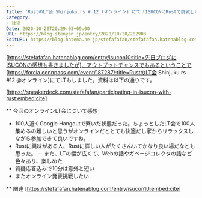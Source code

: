 ```yaml
---
Title: 'RustのLT会 Shinjuku.rs # 12 (オンライン) にて「ISUCONにRustで挑戦した話」というLTをした #shinjukurs'
Category:
- 技術
Date: 2020-10-20T20:29:03+09:00
URL: https://blog.stenyan.jp/entry/2020/10/20/202903
EditURL: https://blog.hatena.ne.jp/stefafafan/stefafafan.hatenablog.com/atom/entry/26006613643081567
---
```


[https://stefafafan.hatenablog.com/entry/isucon10:title=先日ブログにISUCONの感想も書きましたが]、アウトプットチャンスでもあるということで[https://forcia.connpass.com/event/187287/:title=RustのLT会 Shinjuku.rs #12 @オンライン]にてLTもしました。資料は以下の通りです。

[https://speakerdeck.com/stefafafan/participating-in-isucon-with-rust:embed:cite]

** 今回のオンラインLT会について感想
- 100人近くGoogle Hangoutで繋いだ状態だった。ちょっとしたLT会で100人集めるの難しいと思うがオンラインだととても快適だし家からリラックスしながら参加できて良いですね。
- Rustに興味がある人、Rustに詳しい人がたくさんいてかなり良い場だなとも思った。
-- また、LTの幅が広くて、Webの話やガベージコレクタの話など色々あり、楽しめた
- 質疑応答込みで10分は意外と短い
- またオンライン発表挑戦したい

** 関連
[https://stefafafan.hatenablog.com/entry/isucon10:embed:cite]
